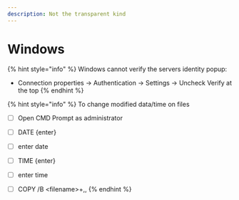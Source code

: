 ```yaml
---
description: Not the transparent kind
---
```


# Windows

{% hint style="info" %}
Windows cannot verify the servers identity popup:

* Connection properties -&gt; Authentication -&gt; Settings -&gt; Uncheck Verify at the top
{% endhint %}

{% hint style="info" %}
To change modified data/time on files

* [ ] Open CMD Prompt as administrator
* [ ] DATE {enter}
* [ ] enter date
* [ ] TIME {enter}
* [ ] enter time
* [ ] COPY /B &lt;filename&gt;+,,
{% endhint %}



